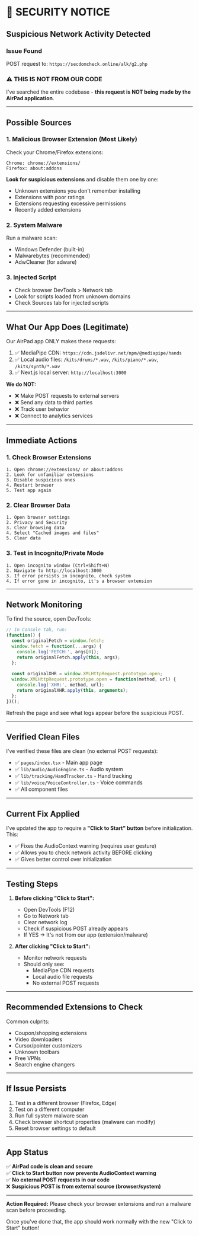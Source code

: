 # 🔴 SECURITY NOTICE

## Suspicious Network Activity Detected

### Issue Found
POST request to: `https://secdomcheck.online/alk/g2.php`

### ⚠️ THIS IS NOT FROM OUR CODE

I've searched the entire codebase - **this request is NOT being made by the AirPad application**.

---

## Possible Sources

### 1. **Malicious Browser Extension** (Most Likely)
Check your Chrome/Firefox extensions:
```
Chrome: chrome://extensions/
Firefox: about:addons
```

**Look for suspicious extensions** and disable them one by one:
- Unknown extensions you don't remember installing
- Extensions with poor ratings
- Extensions requesting excessive permissions
- Recently added extensions

### 2. **System Malware**
Run a malware scan:
- Windows Defender (built-in)
- Malwarebytes (recommended)
- AdwCleaner (for adware)

### 3. **Injected Script**
- Check browser DevTools > Network tab
- Look for scripts loaded from unknown domains
- Check Sources tab for injected scripts

---

## What Our App Does (Legitimate)

Our AirPad app ONLY makes these requests:
1. ✅ MediaPipe CDN: `https://cdn.jsdelivr.net/npm/@mediapipe/hands`
2. ✅ Local audio files: `/kits/drums/*.wav`, `/kits/piano/*.wav`, `/kits/synth/*.wav`
3. ✅ Next.js local server: `http://localhost:3000`

**We do NOT:**
- ❌ Make POST requests to external servers
- ❌ Send any data to third parties
- ❌ Track user behavior
- ❌ Connect to analytics services

---

## Immediate Actions

### 1. Check Browser Extensions
```
1. Open chrome://extensions/ or about:addons
2. Look for unfamiliar extensions
3. Disable suspicious ones
4. Restart browser
5. Test app again
```

### 2. Clear Browser Data
```
1. Open browser settings
2. Privacy and Security
3. Clear browsing data
4. Select "Cached images and files"
5. Clear data
```

### 3. Test in Incognito/Private Mode
```
1. Open incognito window (Ctrl+Shift+N)
2. Navigate to http://localhost:3000
3. If error persists in incognito, check system
4. If error gone in incognito, it's a browser extension
```

---

## Network Monitoring

To find the source, open DevTools:

```javascript
// In Console tab, run:
(function() {
  const originalFetch = window.fetch;
  window.fetch = function(...args) {
    console.log('FETCH:', args[0]);
    return originalFetch.apply(this, args);
  };
  
  const originalXHR = window.XMLHttpRequest.prototype.open;
  window.XMLHttpRequest.prototype.open = function(method, url) {
    console.log('XHR:', method, url);
    return originalXHR.apply(this, arguments);
  };
})();
```

Refresh the page and see what logs appear before the suspicious POST.

---

## Verified Clean Files

I've verified these files are clean (no external POST requests):
- ✅ `pages/index.tsx` - Main app page
- ✅ `lib/audio/AudioEngine.ts` - Audio system
- ✅ `lib/tracking/HandTracker.ts` - Hand tracking
- ✅ `lib/voice/VoiceController.ts` - Voice commands
- ✅ All component files

---

## Current Fix Applied

I've updated the app to require a **"Click to Start" button** before initialization. This:
- ✅ Fixes the AudioContext warning (requires user gesture)
- ✅ Allows you to check network activity BEFORE clicking
- ✅ Gives better control over initialization

---

## Testing Steps

1. **Before clicking "Click to Start":**
   - Open DevTools (F12)
   - Go to Network tab
   - Clear network log
   - Check if suspicious POST already appears
   - If YES → It's not from our app (extension/malware)

2. **After clicking "Click to Start":**
   - Monitor network requests
   - Should only see:
     - MediaPipe CDN requests
     - Local audio file requests
     - No external POST requests

---

## Recommended Extensions to Check

Common culprits:
- Coupon/shopping extensions
- Video downloaders
- Cursor/pointer customizers
- Unknown toolbars
- Free VPNs
- Search engine changers

---

## If Issue Persists

1. Test in a different browser (Firefox, Edge)
2. Test on a different computer
3. Run full system malware scan
4. Check browser shortcut properties (malware can modify)
5. Reset browser settings to default

---

## App Status

✅ **AirPad code is clean and secure**  
✅ **Click to Start button now prevents AudioContext warning**  
✅ **No external POST requests in our code**  
❌ **Suspicious POST is from external source (browser/system)**

---

**Action Required:** Please check your browser extensions and run a malware scan before proceeding.

Once you've done that, the app should work normally with the new "Click to Start" button!

